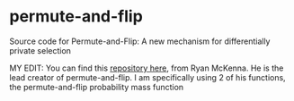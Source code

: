 # permute-and-flip
Source code for Permute-and-Flip: A new mechanism for differentially private selection

MY EDIT: You can find this [repository here](https://github.com/ryan112358/permute-and-flip), from Ryan McKenna. He is the lead creator of permute-and-flip. I am specifically using 2 of his functions, the permute-and-flip probability mass function 